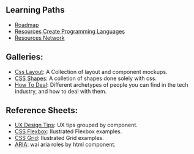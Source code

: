 ## Learning Paths
- [Roadmap](https://roadmap.sh)
- [Resources Create Programming Languages](https://tomassetti.me/resources-create-programming-languages/)
- [Resources Network](https://betterprogramming.pub/developers-need-to-learn-basic-network-engineering-c67767969cd5)

## Galleries:
- [Css Layout](https://csslayout.io/patterns): A Collection of layout and component mockups.
- [CSS Shapes](https://sharkcoder.com/visual/shapes): A colletion of shapes done solely with css.
- [How To Deal](https://www.howtodeal.dev): Different archetypes of people you can find in the tech industry, and how to deal with them.

## Reference Sheets:
- [UX Design Tips](https://www.intechnic.com/blog/100-ux-design-pro-tips-from-user-experience-master/): UX tips grouped by component.
- [CSS Flexbox](https://css-tricks.com/snippets/css/a-guide-to-flexbox/): Ilustrated Flexbox examples.
- [CSS Grid](https://css-tricks.com/snippets/css/complete-guide-grid/): Ilustrated Grid examples.
- [ARIA](https://www.w3.org/TR/wai-aria-1.2/): wai aria roles by html component.